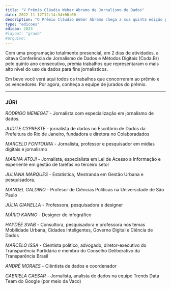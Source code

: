 ```yaml
---
title: "V Prêmio Cláudio Weber Abramo de Jornalismo de Dados"
date: 2022-11-12T12:14:34+06:00
description: "O Prêmio Cláudio Weber Abramo chega a sua quinta edição premiando a partir de categorias os melhores trabalhos de jornalismo de dados do país."
type: "edicoes"
edicao: 2023
#layout: "grade"
#arquivo:
---
```



Com uma programação totalmente presencial, em 2 dias de atividades, a oitava Conferência de Jornalismo de Dados e Métodos Digitais (Coda.Br) pelo quinto ano consecutivo, premia trabalhos que representaram o mais alto nível do uso de dados para fins jornalísticos. 

Em beve você verá aqui todos os trabalhos que concorreram ao prêmio e os vencedores. Por agora, conheça a equipe de jurados do prêmio.


---

### JÚRI

*RODRIGO MENEGAT* -  Jornalista com especialização em jornalismo de dados.

*JUDITE CYPRESTE* - jornalista de dados no Escritório de Dados da Prefeitura do Rio de Janeiro, fundadora e diretora no Colaboradados

*MARCELO FONTOURA* - Jornalista, professor e pesquisador em mídias digitais e jornalismo

*MARINA ATOJI* - Jornalista, especialista em Lei de Acesso a Informação e experiente em gestão de tarefas no terceiro setor

*JULIANA MARQUES* - Estatística, Mestranda em Gestão Urbana e pesquisadora.

*MANOEL GALDINO* - Profesor de Ciências Políticas na Universidade de São Paulo

*JÚLIA GIANELLA* - Professora, pesquisadora e designer

*MÁRIO KANNO* - Designer de infográfico

*HAYDÉE SVAB* - Consultora, pesquisadora e professora nos temas Mobilidade Urbana, Cidades Inteligentes, Governo Digital e Ciência de Dados

*MARCELO ISSA* -  Cientista político, advogado, diretor-executivo do Transparência Partidária e membro do Conselho Deliberativo da Transparência Brasil

*ANDRÉ MORAES* - Ciêntista de dados e coordenador

*GABRIELA CAESAR* - Jornalista, analista de dados na equipe Trends Data Team do Google (por meio da Vaco)